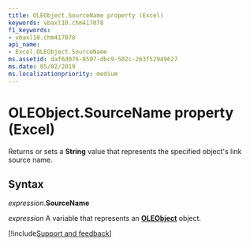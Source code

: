 ```yaml
---
title: OLEObject.SourceName property (Excel)
keywords: vbaxl10.chm417078
f1_keywords:
- vbaxl10.chm417078
api_name:
- Excel.OLEObject.SourceName
ms.assetid: daf6d076-8507-dbc9-502c-263f52949627
ms.date: 05/02/2019
ms.localizationpriority: medium
---
```



# OLEObject.SourceName property (Excel)

Returns or sets a **String** value that represents the specified object's link source name.


## Syntax

_expression_.**SourceName**

_expression_ A variable that represents an **[OLEObject](Excel.OLEObject.md)** object.




[!include[Support and feedback](~/includes/feedback-boilerplate.md)]